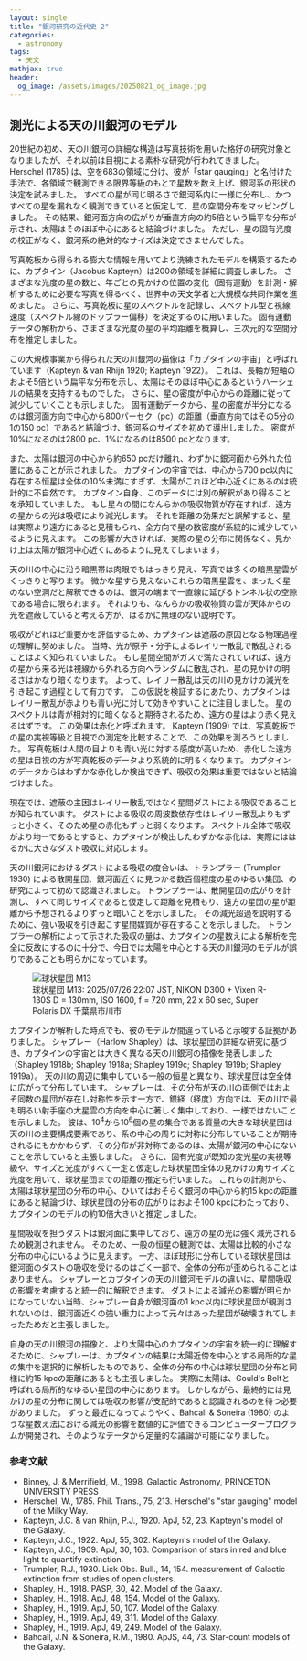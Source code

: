 ```yaml
---
layout: single
title: "銀河研究の近代史 2"
categories:
  - astronomy
tags: 
  - 天文
mathjax: true
header:
  og_image: /assets/images/20250821_og_image.jpg
---
```

## 測光による天の川銀河のモデル

20世紀の初め、天の川銀河の詳細な構造は写真技術を用いた格好の研究対象となりましたが、それ以前は目視による素朴な研究が行われてきました。
Herschel (1785) は、空を683の領域に分け、彼が「star gauging」と名付けた手法で、各領域で観測できる限界等級のもとで星数を数え上げ、銀河系の形状の決定を試みました。
すべての星が同じ明るさで銀河系内に一様に分布し、かつすべての星を漏れなく観測できていると仮定して、星の空間分布をマッピングしました。
その結果、銀河面方向の広がりが垂直方向の約5倍という扁平な分布が示され、太陽はそのほぼ中心にあると結論づけました。
ただし、星の固有光度の校正がなく、銀河系の絶対的なサイズは決定できませんでした。

写真乾板から得られる膨大な情報を用いてより洗練されたモデルを構築するために、カプタイン（Jacobus Kapteyn）は200の領域を詳細に調査しました。
さまざまな光度の星の数と、年ごとの見かけの位置の変化（固有運動）を計測・解析するために必要な写真を得るべく、世界中の天文学者と大規模な共同作業を進めました。
さらに、写真乾板に星のスペクトルを記録し、スペクトル型と視線速度（スペクトル線のドップラー偏移）を決定するのに用いました。
固有運動データの解析から、さまざまな光度の星の平均距離を概算し、三次元的な空間分布を推定しました。

この大規模事業から得られた天の川銀河の描像は「カプタインの宇宙」と呼ばれています（Kapteyn & van Rhijn 1920; Kapteyn 1922）。
これは、長軸が短軸のおよそ5倍という扁平な分布を示し、太陽はそのほぼ中心にあるというハーシェルの結果を支持するものでした。
さらに、星の密度が中心からの距離に従って減少していくことも示しました。
固有運動データから、星の密度が半分になるのは銀河面方向で中心から800パーセク（pc）の距離（垂直方向ではその5分の1の150 pc）であると結論づけ、銀河系のサイズを初めて導出しました。
密度が10%になるのは2800 pc、1%になるのは8500 pcとなります。

また、太陽は銀河の中心から約650 pcだけ離れ、わずかに銀河面から外れた位置にあることが示されました。
カプタインの宇宙では、中心から700 pc以内に存在する恒星は全体の10%未満にすぎず、太陽がこれほど中心近くにあるのは統計的に不自然です。
カプタイン自身、このデータには別の解釈があり得ることを承知していました。
もし星々の間になんらかの吸収物質が存在すれば、遠方の星からの光は吸収により減光します。
それを距離の効果だと誤解すると、星は実際より遠方にあると見積もられ、全方向で星の数密度が系統的に減少しているように見えます。
この影響が大きければ、実際の星の分布に関係なく、見かけ上は太陽が銀河中心近くにあるように見えてしまいます。

天の川の中心に沿う暗黒帯は肉眼でもはっきり見え、写真では多くの暗黒星雲がくっきりと写ります。
微かな星すら見えないこれらの暗黒星雲を、まったく星のない空洞だと解釈できるのは、銀河の端まで一直線に延びるトンネル状の空隙である場合に限られます。
それよりも、なんらかの吸収物質の雲が天体からの光を遮蔽していると考える方が、はるかに無理のない説明です。

吸収がどれほど重要かを評価するため、カプタインは遮蔽の原因となる物理過程の理解に努めました。
当時、光が原子・分子によるレイリー散乱で散乱されることはよく知られていました。
もし星間空間がガスで満たされていれば、遠方の星から来る光は視線から外れる方向へランダムに散乱され、星の見かけの明るさはかなり暗くなります。
よって、レイリー散乱は天の川の見かけの減光を引き起こす過程として有力です。
この仮説を検証するにあたり、カプタインはレイリー散乱が赤よりも青い光に対して効きやすいことに注目しました。
星のスペクトルは青が相対的に暗くなると期待されるため、遠方の星はより赤く見えるはずです。
この効果は赤化と呼ばれます。
Kapteyn (1909) では、写真乾板での星の実視等級と目視での測定を比較することで、この効果を測ろうとしました。
写真乾板は人間の目よりも青い光に対する感度が高いため、赤化した遠方の星は目視の方が写真乾板のデータより系統的に明るくなります。
カプタインのデータからはわずかな赤化しか検出できず、吸収の効果は重要ではないと結論づけました。

現在では、遮蔽の主因はレイリー散乱ではなく星間ダストによる吸収であることが知られています。
ダストによる吸収の周波数依存性はレイリー散乱よりもずっと小さく、そのため星の赤化もずっと弱くなります。
スペクトル全体で吸収がより均一であるとすると、カプタインが検出したわずかな赤化は、実際にははるかに大きなダスト吸収に対応します。

天の川銀河におけるダストによる吸収の度合いは、トランプラー (Trumpler 1930) による散開星団、銀河面近くに見つかる数百個程度の星のゆるい集団、の研究によって初めて認識されました。
トランプラーは、散開星団の広がりを計測し、すべて同じサイズであると仮定して距離を見積もり、遠方の星団の星が距離から予想されるよりずっと暗いことを示しました。
その減光超過を説明するために、強い吸収を引き起こす星間媒質が存在することを示しました。
トランプラーの解析によって示された吸収の量は、カプタインの星数えによる解析を完全に反故にするのに十分で、今日では太陽を中心とする天の川銀河のモデルが誤りであることも明らかになっています。

<figure>
    <img src="https://storage.stargazer-info.com/images/astro/2025/m13.jpeg"
         alt="球状星団 M13">
    <figcaption>球状星団 M13: 2025/07/26 22:07 JST, NIKON D300 + Vixen R-130S D = 130mm, ISO 1600, f = 720 mm, 22 x 60 sec, Super Polaris DX 千葉県市川市</figcaption>
</figure>

カプタインが解析した時点でも、彼のモデルが間違っていると示唆する証拠がありました。
シャプレー（Harlow Shapley）は、球状星団の詳細な研究に基づき、カプタインの宇宙とは大きく異なる天の川銀河の描像を発表しました（Shapley 1918b; Shapley 1918a; Shapley 1919c; Shapley 1919b; Shapley 1919a）。
天の川の周辺に集中している一般の恒星と異なり、球状星団は空全体に広がって分布しています。
シャプレーは、その分布が天の川の両側ではおよそ同数の星団が存在し対称性を示す一方で、銀経（経度）方向では、天の川で最も明るい射手座の大星雲の方向を中心に著しく集中しており、一様ではないことを示しました。
彼は、$10^4$から$10^6$個の星の集合である質量の大きな球状星団は天の川の主要構成要素であり、系の中心の周りに対称に分布していることが期待されるにもかかわらず、その分布が非対称であるのは、太陽が銀河の中心にないことを示していると主張しました。
さらに、固有光度が既知の変光星の実視等級や、サイズと光度がすべて一定と仮定した球状星団全体の見かけの角サイズと光度を用いて、球状星団までの距離の推定も行いました。
これらの計測から、太陽は球状星団の分布の中心、ひいてはおそらく銀河の中心から約15 kpcの距離にあると結論づけ、球状星団の分布の広がりはおよそ100 kpcにわたっており、カプタインのモデルの約10倍大きいと推定しました。

星間吸収を担うダストは銀河面に集中しており、遠方の星の光は強く減光されるため観測されません。
そのため、一般の恒星の観測では、太陽は比較的小さな分布の中心にいるように見えます。
一方、ほぼ球形に分布している球状星団は銀河面のダストの吸収を受けるのはごく一部で、全体の分布が歪められることはありません。
シャプレーとカプタインの天の川銀河モデルの違いは、星間吸収の影響を考慮すると統一的に解釈できます。
ダストによる減光の影響が明らかになっていない当時、シャプレー自身が銀河面の1 kpc以内に球状星団が観測されないのは、銀河面近くの強い重力によって元々はあった星団が破壊されてしまったためだと主張しました。

自身の天の川銀河の描像と、より太陽中心のカプタインの宇宙を統一的に理解するために、シャプレーは、カプタインの結果は太陽近傍を中心とする局所的な星の集中を選択的に解析したものであり、全体の分布の中心は球状星団の分布と同様に約15 kpcの距離にあるとも主張しました。
実際に太陽は、Gould's Beltと呼ばれる局所的なゆるい星団の中心にあります。
しかしながら、最終的には見かけの星の分布に関しては吸収の影響が支配的であると認識されるのを待つ必要がありました。
ずっと最近になってようやく、Bahcall & Soneira (1980) のような星数え法における減光の影響を数値的に評価できるコンピュータープログラムが開発され、そのようなデータから定量的な議論が可能になりました。

### 参考文献
- Binney, J. & Merrifield, M., 1998, Galactic Astronomy, PRINCETON UNIVERSITY PRESS
- Herschel, W., 1785. Phil. Trans., 75, 213. Herschel's "star gauging" model of the Milky Way.
- Kapteyn, J.C. & van Rhijn, P.J., 1920. ApJ, 52, 23. Kapteyn's model of the Galaxy.
- Kapteyn, J.C., 1922. ApJ, 55, 302. Kapteyn's model of the Galaxy.
- Kapteyn, J.C., 1909. ApJ, 30, 163. Comparison of stars in red and blue light to quantify extinction.
- Trumpler, R.J., 1930. Lick Obs. Bull., 14, 154. measurement of Galactic extinction from studies of open clusters.
- Shapley, H., 1918. PASP, 30, 42. Model of the Galaxy.
- Shapley, H., 1918. ApJ, 48, 154. Model of the Galaxy.
- Shapley, H., 1919. ApJ, 50, 107. Model of the Galaxy.
- Shapley, H., 1919. ApJ, 49, 311. Model of the Galaxy.
- Shapley, H., 1919. ApJ, 49, 249. Model of the Galaxy.
- Bahcall, J.N. & Soneira, R.M., 1980. ApJS, 44, 73. Star-count models of the Galaxy.
